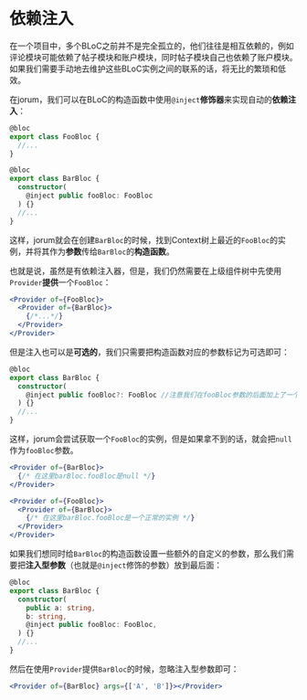 # 依赖注入

在一个项目中，多个BLoC之前并不是完全孤立的，他们往往是相互依赖的，例如评论模块可能依赖了帖子模块和账户模块，同时帖子模块自己也依赖了账户模块。如果我们需要手动地去维护这些BLoC实例之间的联系的话，将无比的繁琐和低效。

在jorum，我们可以在BLoC的构造函数中使用`@inject`**修饰器**来实现自动的**依赖注入**：

```typescript
@bloc
export class FooBloc {
  //...
}

@bloc
export class BarBloc {
  constructor(
    @inject public fooBloc: FooBloc
  ) {}
  //...
}
```

这样，jorum就会在创建`BarBloc`的时候，找到Context树上最近的`FooBloc`的实例，并将其作为**参数**传给`BarBloc`的**构造函数**。

也就是说，虽然是有依赖注入器，但是，我们仍然需要在上级组件树中先使用`Provider`**提供**一个`FooBloc`：

```jsx
<Provider of={FooBloc}>
  <Provider of={BarBloc}>
    {/*...*/}
  </Provider>
</Provider>
```

但是注入也可以是**可选的**，我们只需要把构造函数对应的参数标记为可选即可：

```typescript
@bloc
export class BarBloc {
  constructor(
    @inject public fooBloc?: FooBloc //注意我们在fooBloc参数的后面加上了一个optional标记
  ) {}
  //...
}
```

这样，jorum会尝试获取一个`FooBloc`的实例，但是如果拿不到的话，就会把`null`作为`fooBloc`参数。

```jsx
<Provider of={BarBloc}>
  {/* 在这里barBloc.fooBloc是null */}
</Provider>

<Provider of={FooBloc}>
  <Provider of={BarBloc}>
    {/* 在这里barBloc.fooBloc是一个正常的实例 */}
  </Provider>
</Provider>
```

如果我们想同时给`BarBloc`的构造函数设置一些额外的自定义的参数，那么我们需要把**注入型参数**（也就是`@inject`修饰的参数）放到最后面：

```typescript
@bloc
export class BarBloc {
  constructor(
    public a: string,
    b: string,
    @inject public fooBloc: FooBloc,
  ) {}
  //...
}
```

然后在使用`Provider`提供`BarBloc`的时候，忽略注入型参数即可：

```jsx
<Provider of={BarBloc} args={['A', 'B']}></Provider>
```

